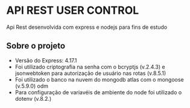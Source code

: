 # API REST USER CONTROL

Api Rest desenvolvida com express e nodejs para fins de estudo

## Sobre o projeto

<ul>

<li>Versão do Express: 4.17.1</li>
<li> Foi utilizado criptografia na senha com o bcryptjs (v.2.4.3) e jsonwebtoken para autorização de usuário nas rotas (v.8.5.1) </li>
<li> Foi utilizado o banco na nuvem do mongodb atlas com o mongoose (v.5.9.0) odm </li>
<li> Para configuração de variavéis de ambiente do node foi utilizado o dotenv (v.8.2.) </li>
</ul>

